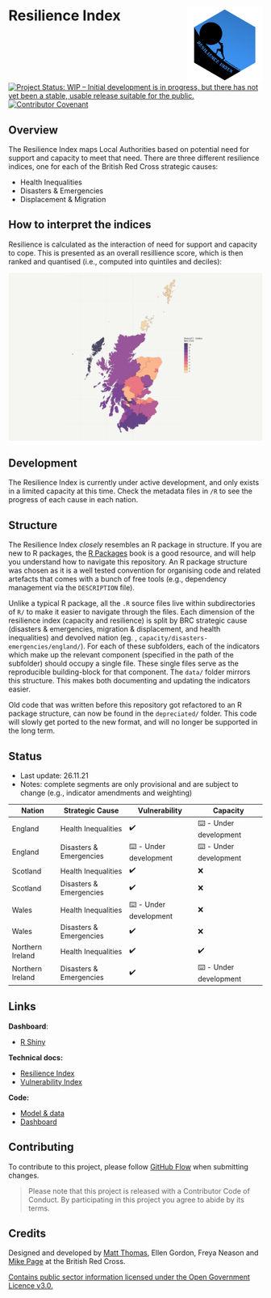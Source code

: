 # Resilience Index <img src='man/figures/logo.png' align="right" height="150" /></a>

[![Project Status: WIP – Initial development is in progress, but there
has not yet been a stable, usable release suitable for the
public.](https://www.repostatus.org/badges/latest/wip.svg)](https://www.repostatus.org/#wip)
[![Contributor Covenant](https://img.shields.io/badge/Contributor%20Covenant-v2.0%20adopted-ff69b4.svg)](code_of_conduct.md) 

## Overview
The Resilience Index maps Local Authorities based on potential need for support and capacity to meet that need. There are three different resilience indices, one for each of the British Red Cross strategic causes:

- Health Inequalities
- Disasters & Emergencies
- Displacement & Migration

## How to interpret the indices
Resilience is calculated as the interaction of need for support and capacity to cope. This is presented as an overall resillience score, which is then ranked and quantised (i.e., computed into quintiles and deciles):

<img src='man/figures/example-map.png' align="centre"/>

## Development
The Resilience Index is currently under active development, and only exists in a limited capacity at this time. Check the metadata files in `/R` to see the progress of each cause in each nation.

## Structure
The Resilience Index *closely* resembles an R package in structure. If you are new to R packages, the [R Packages](https://r-pkgs.org/) book is a good resource, and will help you understand how to navigate this repository. An R package structure was chosen as it is a well tested convention for organising code and related artefacts that comes with a bunch of free tools (e.g., dependency management via the `DESCRIPTION` file).

Unlike a typical R package, all the `.R` source files live within subdirectories of `R/` to make it easier to navigate through the files. Each dimension of the resilience index (capacity and resilience) is split by BRC strategic cause (disasters & emergencies, migration & displacement, and health inequalities) and devolved nation (eg. , `capacity/disasters-emergencies/england/`). For each of these subfolders, each of the indicators which make up the relevant component (specified in the path of the subfolder) should occupy a single file. These single files serve as the reproducible building-block for that component. The `data/` folder mirrors this structure. This makes both documenting and updating the indicators easier.

Old code that was written before this repository got refactored to an R package structure, can now be found in the `depreciated/` folder. This code will slowly get ported to the new format, and will no longer be supported in the long term.

## Status

- Last update: 26.11.21
- Notes: complete segments are only provisional and are subject to change (e.g., indicator amendments and weighting)

| Nation | Strategic Cause | Vulnerability | Capacity |
| --- | --- | --- | --- |
| England | Health Inequalities | :heavy_check_mark: | :keyboard: - Under development |
| England | Disasters & Emergencies | :keyboard: - Under development | :keyboard: - Under development |
| Scotland | Health Inequalities | :heavy_check_mark: | :x: |
| Scotland | Disasters & Emergencies | :heavy_check_mark: | :x: |
| Wales | Health Inequalities | :keyboard: - Under development | :x: |
| Wales | Disasters & Emergencies | :heavy_check_mark: | :x: |
| Northern Ireland | Health Inequalities | :heavy_check_mark: | :heavy_check_mark: |
| Northern Ireland | Disasters & Emergencies | :heavy_check_mark: | :keyboard: - Under development |


## Links
**Dashboard**:

- [R Shiny](https://britishredcross.shinyapps.io/resilience-index/) 

**Technical docs:**

- [Resilience Index](https://docs.google.com/document/d/1amBSWFLcZpzLrhaYmXYIobXKnxaaLnpMiDochUTQlx8)
- [Vulnerability Index](https://docs.google.com/document/d/1aWpzgvLKGEF5Ay_xVps17nnbT1zIEki7RGIIJXL5APo)

**Code:**

- [Model & data](https://github.com/britishredcrosssociety/resilience-index)
- [Dashboard](https://github.com/britishredcrosssociety/index-shiny-app)

## Contributing

To contribute to this project, please follow [GitHub Flow](https://guides.github.com/introduction/flow/) when submitting changes.

> Please note that this project is released with a Contributor Code of Conduct. By participating in this project you agree to abide by its terms.

## Credits
Designed and developed by [Matt Thomas](https://twitter.com/matthewgthomas), Ellen Gordon, Freya Neason and [Mike Page](https://github.com/MikeJohnPage) at the British Red Cross.

[Contains public sector information licensed under the Open Government Licence v3.0.](http://www.nationalarchives.gov.uk/doc/open-government-licence/version/3/)
